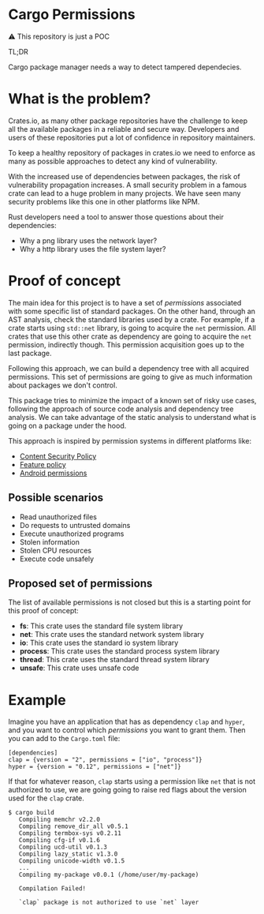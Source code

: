 # Cargo Permissions

:warning: This repository is just a POC

TL;DR

Cargo package manager needs a way to detect tampered dependecies.

# What is the problem?

Crates.io, as many other package repositories have the challenge to keep all
the available packages in a reliable and secure way. Developers and users
of these repositories put a lot of confidence in repository maintainers.

To keep a healthy repository of packages in crates.io we need to enforce as
many as possible approaches to detect any kind of vulnerability.

With the increased use of dependencies between packages, the risk of
vulnerability propagation increases. A small security problem in a famous
crate can lead to a huge problem in many projects. We have seen many security
problems like this one in other platforms like NPM.

Rust developers need a tool to answer those questions about their dependencies:

- Why a png library uses the network layer?
- Why a http library uses the file system layer?

# Proof of concept

The main idea for this project is to have a set of _permissions_ associated
with some specific list of standard packages. On the other hand, through an AST
analysis, check the standard libraries used by a crate. For example, if a crate
starts using `std::net` library, is going to acquire the `net` permission. All
crates that use this other crate as dependency are going to acquire the `net`
permission, indirectly though. This permission acquisition goes up to the last
package.

Following this approach, we can build a dependency tree with all acquired
permissions. This set of permissions are going to give as much information
about packages we don't control.

This package tries to minimize the impact of a known set of risky use cases,
following the approach of source code analysis and dependency tree analysis. We
can take advantage of the static analysis to understand what is going on a
package under the hood.

This approach is inspired by permission systems in different platforms like:

- [Content Security Policy](https://developer.mozilla.org/en-US/docs/Web/HTTP/CSP)
- [Feature policy](https://developer.mozilla.org/en-US/docs/Web/HTTP/Headers/Feature-Policy)
- [Android permissions](https://developer.android.com/guide/topics/permissions/overview)

## Possible scenarios

- Read unauthorized files
- Do requests to untrusted domains
- Execute unauthorized programs
- Stolen information
- Stolen CPU resources
- Execute code unsafely

## Proposed set of permissions

The list of available permissions is not closed but this is a starting point
for this proof of concept:

- **fs**: This crate uses the standard file system library
- **net**: This crate uses the standard network system library
- **io**: This crate uses the standard io system library
- **process**: This crate uses the standard process system library
- **thread**: This crate uses the standard thread system library
- **unsafe**: This crate uses unsafe code

# Example

Imagine you have an application that has as dependency `clap` and `hyper`, and
you want to control which _permissions_ you want to grant them. Then you can
add to the `Cargo.toml` file:

```
[dependencies]
clap = {version = "2", permissions = ["io", "process"]}
hyper = {version = "0.12", permissions = ["net"]}
```

If that for whatever reason, `clap` starts using a permission like `net` that
is not authorized to use, we are going going to raise red flags about the
version used for the `clap` crate.

```
$ cargo build
   Compiling memchr v2.2.0
   Compiling remove_dir_all v0.5.1
   Compiling termbox-sys v0.2.11
   Compiling cfg-if v0.1.6
   Compiling ucd-util v0.1.3
   Compiling lazy_static v1.3.0
   Compiling unicode-width v0.1.5
   ...
   Compiling my-package v0.0.1 (/home/user/my-package)

   Compilation Failed!

   `clap` package is not authorized to use `net` layer
```

